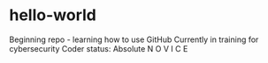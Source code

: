 # hello-world
Beginning repo - learning how to use GitHub
Currently in training for cybersecurity
Coder status: Absolute N O V I C E
